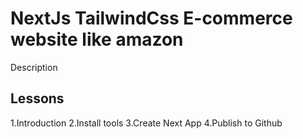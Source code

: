 # NextJs TailwindCss E-commerce website like amazon

Description

## Lessons

1.Introduction
2.Install tools
3.Create Next App
4.Publish to Github
